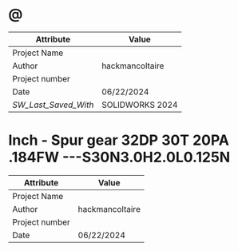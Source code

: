 # @
| Attribute | Value |
| ---  | ---     |
| Project Name |  |
| Author | hackmancoltaire |
| Project number |  |
| Date | 06/22/2024 |
| _SW_Last_Saved_With_ | SOLIDWORKS 2024 |
# Inch - Spur gear 32DP 30T 20PA .184FW ---S30N3.0H2.0L0.125N
| Attribute | Value |
| ---  | ---     |
| Project Name |  |
| Author | hackmancoltaire |
| Project number |  |
| Date | 06/22/2024 |
